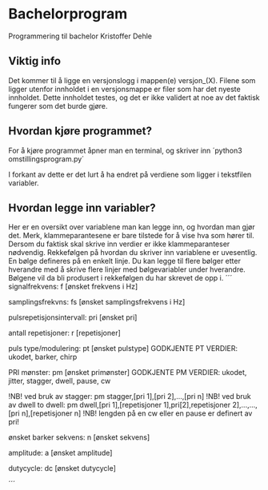 # Bachelorprogram
Programmering til bachelor Kristoffer Dehle

## Viktig info

Det kommer til å ligge en versjonslogg i mappen(e) versjon_(X). Filene som ligger utenfor innholdet i en versjonsmappe er filer som har det nyeste innholdet. Dette innholdet testes, og det er ikke validert at noe av det faktisk fungerer som det burde gjøre. 

## Hvordan kjøre programmet?

For å kjøre programmet åpner man en terminal, og skriver inn ´python3 omstillingsprogram.py´

I forkant av dette er det lurt å ha endret på verdiene som ligger i tekstfilen variabler.

## Hvordan legge inn variabler?

Her er en oversikt over variablene man kan legge inn, og hvordan man gjør det. Merk, klammeparantesene er bare tilstede for å vise hva som hører til. Dersom du faktisk skal skrive inn verdier er ikke klammeparanteser nødvendig. Rekkefølgen på hvordan du skriver inn variablene er uvesentlig. En bølge defineres på en enkelt linje. Du kan legge til flere bølger etter hverandre med å skrive flere linjer med bølgevariabler under hverandre. Bølgene vil da bli produsert i rekkefølgen du har skrevet de opp i.
´´´
signalfrekvens: f [ønsket frekvens i Hz]

samplingsfrekvns: fs [ønsket samplingsfrekvens i Hz]

pulsrepetisjonsintervall: pri [ønsket pri]

antall repetisjoner: r [repetisjoner]

puls type/modulering: pt [ønsket pulstype]
  GODKJENTE PT VERDIER: ukodet, barker, chirp

PRI mønster: pm [ønsket primønster]
  GODKJENTE PM VERDIER: ukodet, jitter, stagger, dwell, pause, cw

  !NB! ved bruk av stagger:
    pm stagger,[pri 1],[pri 2],...,[pri n]
  !NB! ved bruk av dwell to dwell:
    pm dwell,[pri 1],[repetisjoner 1],pri[2],repetisjoner 2],...,...,[pri n],[repetisjoner n]
  !NB! lengden på en cw eller en pause er definert av pri!

ønsket barker sekvens: n [ønsket sekvens]
  
amplitude: a [ønsket amplitude]

dutycycle: dc [ønsket dutycycle]


´´´
